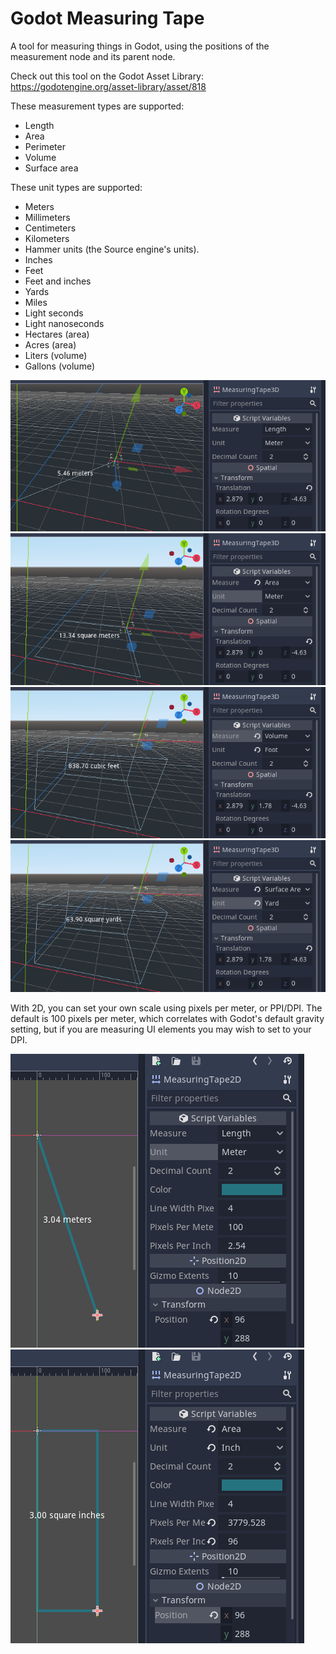 # Godot Measuring Tape

A tool for measuring things in Godot, using the positions
of the measurement node and its parent node.

Check out this tool on the Godot Asset Library:
https://godotengine.org/asset-library/asset/818

These measurement types are supported:

* Length
* Area
* Perimeter
* Volume
* Surface area

These unit types are supported:

* Meters
* Millimeters
* Centimeters
* Kilometers
* Hammer units (the Source engine's units).
* Inches
* Feet
* Feet and inches
* Yards
* Miles
* Light seconds
* Light nanoseconds
* Hectares (area)
* Acres (area)
* Liters (volume)
* Gallons (volume)

![3d-1](screenshots/3d-1.png)
![3d-2](screenshots/3d-2.png)
![3d-3](screenshots/3d-3.png)
![3d-4](screenshots/3d-4.png)

With 2D, you can set your own scale using pixels per meter, or PPI/DPI. The
default is 100 pixels per meter, which correlates with Godot's default gravity
setting, but if you are measuring UI elements you may wish to set to your DPI.

![2d-1](screenshots/2d-1.png)
![2d-2](screenshots/2d-2.png)
